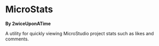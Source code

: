 # MicroStats
**By 2wiceUponATime**

A utility for quickly viewing MicroStudio project stats such as likes and comments.
